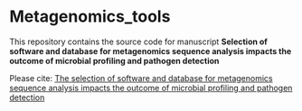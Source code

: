 # Metagenomics_tools

This repository contains the source code for manuscript 
**Selection of software and database for metagenomics sequence analysis impacts the outcome of microbial profiling and pathogen detection**

Please cite: [The selection of software and database for metagenomics sequence analysis impacts the outcome of microbial profiling and pathogen detection](https://journals.plos.org/plosone/article?id=10.1371/journal.pone.0284031)
